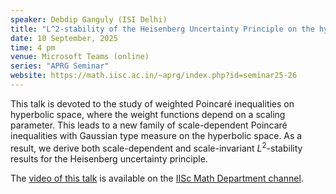 ```yaml
---
speaker: Debdip Ganguly (ISI Delhi)
title: "L^2-stability of the Heisenberg Uncertainty Principle on the hyperbolic space"
date: 10 September, 2025
time: 4 pm
venue: Microsoft Teams (online)
series: "APRG Seminar"
website: https://math.iisc.ac.in/~aprg/index.php?id=seminar25-26
---
```


This talk is devoted to the study of weighted Poincaré inequalities on hyperbolic space, where the weight functions depend on a scaling parameter.
This leads to a new family of scale-dependent Poincaré inequalities with Gaussian type measure on the hyperbolic space. As a result, we derive both
scale-dependent and scale-invariant $L^2$-stability results for the Heisenberg uncertainty principle.

The [video of this talk](https://www.youtube.com/watch?v=_0PrJCYMMqM&list=PLQXtaLhI1-1qxOEykh-1WOFkYuIzEE-ev) is available
on the [IISc Math Department channel](https://www.youtube.com/channel/UCR5Igvq9HScQKlPr-0coSIg/playlists).
